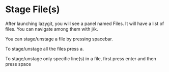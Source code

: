 # Stage File(s)

After launching lazygit, you will see a panel named Files.
It will have a list of files.
You can navigate among them with j/k.

You can stage/unstage a file by pressing spacebar.

To stage/unstage all the files press a.

To stage/unstage only specific line(s) in a file, first press enter and then press space
